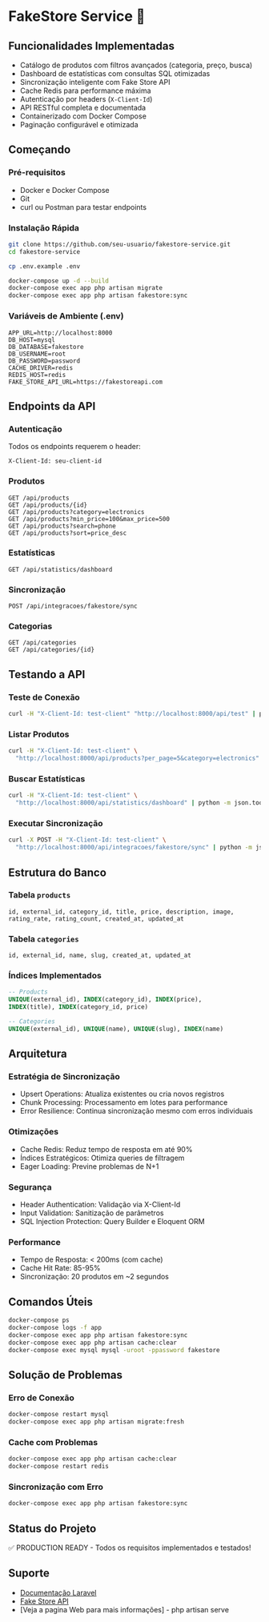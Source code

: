 # FakeStore Service 🚀

## Funcionalidades Implementadas
- Catálogo de produtos com filtros avançados (categoria, preço, busca)
- Dashboard de estatísticas com consultas SQL otimizadas
- Sincronização inteligente com Fake Store API
- Cache Redis para performance máxima
- Autenticação por headers (`X-Client-Id`)
- API RESTful completa e documentada
- Containerizado com Docker Compose
- Paginação configurável e otimizada

## Começando
### Pré-requisitos
- Docker e Docker Compose
- Git
- curl ou Postman para testar endpoints

### Instalação Rápida
```bash
git clone https://github.com/seu-usuario/fakestore-service.git
cd fakestore-service

cp .env.example .env

docker-compose up -d --build
docker-compose exec app php artisan migrate
docker-compose exec app php artisan fakestore:sync
```

### Variáveis de Ambiente (.env)
```env
APP_URL=http://localhost:8000
DB_HOST=mysql
DB_DATABASE=fakestore
DB_USERNAME=root
DB_PASSWORD=password
CACHE_DRIVER=redis
REDIS_HOST=redis
FAKE_STORE_API_URL=https://fakestoreapi.com
```

## Endpoints da API
### Autenticação
Todos os endpoints requerem o header:
```
X-Client-Id: seu-client-id
```

### Produtos
```
GET /api/products
GET /api/products/{id}
GET /api/products?category=electronics
GET /api/products?min_price=100&max_price=500
GET /api/products?search=phone
GET /api/products?sort=price_desc
```

### Estatísticas
```
GET /api/statistics/dashboard
```

### Sincronização
```
POST /api/integracoes/fakestore/sync
```

### Categorias
```
GET /api/categories
GET /api/categories/{id}
```

## Testando a API
### Teste de Conexão
```bash
curl -H "X-Client-Id: test-client" "http://localhost:8000/api/test" | python -m json.tool
```

### Listar Produtos
```bash
curl -H "X-Client-Id: test-client" \
  "http://localhost:8000/api/products?per_page=5&category=electronics" | python -m json.tool
```

### Buscar Estatísticas
```bash
curl -H "X-Client-Id: test-client" \
  "http://localhost:8000/api/statistics/dashboard" | python -m json.tool
```

### Executar Sincronização
```bash
curl -X POST -H "X-Client-Id: test-client" \
  "http://localhost:8000/api/integracoes/fakestore/sync" | python -m json.tool
```

## Estrutura do Banco
### Tabela `products`
`id, external_id, category_id, title, price, description, image, rating_rate, rating_count, created_at, updated_at`

### Tabela `categories`
`id, external_id, name, slug, created_at, updated_at`

### Índices Implementados
```sql
-- Products
UNIQUE(external_id), INDEX(category_id), INDEX(price),
INDEX(title), INDEX(category_id, price)

-- Categories  
UNIQUE(external_id), UNIQUE(name), UNIQUE(slug), INDEX(name)
```

## Arquitetura
### Estratégia de Sincronização
- Upsert Operations: Atualiza existentes ou cria novos registros
- Chunk Processing: Processamento em lotes para performance
- Error Resilience: Continua sincronização mesmo com erros individuais

### Otimizações
- Cache Redis: Reduz tempo de resposta em até 90%
- Índices Estratégicos: Otimiza queries de filtragem
- Eager Loading: Previne problemas de N+1

### Segurança
- Header Authentication: Validação via X-Client-Id
- Input Validation: Sanitização de parâmetros
- SQL Injection Protection: Query Builder e Eloquent ORM

### Performance
- Tempo de Resposta: < 200ms (com cache)
- Cache Hit Rate: 85-95%
- Sincronização: 20 produtos em ~2 segundos

## Comandos Úteis
```bash
docker-compose ps
docker-compose logs -f app
docker-compose exec app php artisan fakestore:sync
docker-compose exec app php artisan cache:clear
docker-compose exec mysql mysql -uroot -ppassword fakestore
```

## Solução de Problemas
### Erro de Conexão
```bash
docker-compose restart mysql
docker-compose exec app php artisan migrate:fresh
```

### Cache com Problemas
```bash
docker-compose exec app php artisan cache:clear
docker-compose restart redis
```

### Sincronização com Erro
```bash
docker-compose exec app php artisan fakestore:sync
```

## Status do Projeto
✅ PRODUCTION READY - Todos os requisitos implementados e testados!

## Suporte
- [Documentação Laravel](https://laravel.com/docs)  
- [Fake Store API](https://fakestoreapi.com)
- [Veja a pagina Web para mais informações] - php artisan serve

